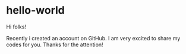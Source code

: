 # hello-world

Hi folks!

Recently i created an account on GitHub. I am very excited to share my codes for you. Thanks for the attention!
